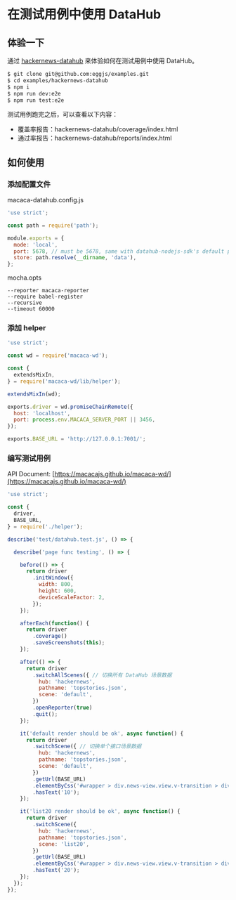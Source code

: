 # 在测试用例中使用 DataHub

## 体验一下

通过 [hackernews-datahub](https://github.com/eggjs/examples/tree/master/hackernews-datahub) 来体验如何在测试用例中使用 DataHub。

```bash
$ git clone git@github.com:eggjs/examples.git
$ cd examples/hackernews-datahub
$ npm i
$ npm run dev:e2e
$ npm run test:e2e
```

测试用例跑完之后，可以查看以下内容：

- 覆盖率报告：hackernews-datahub/coverage/index.html
- 通过率报告：hackernews-datahub/reports/index.html

## 如何使用

### 添加配置文件

macaca-datahub.config.js

```javascript
'use strict';

const path = require('path');

module.exports = {
  mode: 'local',
  port: 5678, // must be 5678, same with datahub-nodejs-sdk's default port
  store: path.resolve(__dirname, 'data'),
};
```

mocha.opts

```
--reporter macaca-reporter
--require babel-register
--recursive
--timeout 60000
```

### 添加 helper

```javascript
'use strict';

const wd = require('macaca-wd');

const {
  extendsMixIn,
} = require('macaca-wd/lib/helper');

extendsMixIn(wd);

exports.driver = wd.promiseChainRemote({
  host: 'localhost',
  port: process.env.MACACA_SERVER_PORT || 3456,
});

exports.BASE_URL = 'http://127.0.0.1:7001/';
```

### 编写测试用例

API Document: [https://macacajs.github.io/macaca-wd/](https://macacajs.github.io/macaca-wd/)

```javascript
'use strict';

const {
  driver,
  BASE_URL,
} = require('./helper');

describe('test/datahub.test.js', () => {

  describe('page func testing', () => {

    before(() => {
      return driver
        .initWindow({
          width: 800,
          height: 600,
          deviceScaleFactor: 2,
        });
    });

    afterEach(function() {
      return driver
        .coverage()
        .saveScreenshots(this);
    });

    after(() => {
      return driver
        .switchAllScenes({ // 切换所有 DataHub 场景数据
          hub: 'hackernews',
          pathname: 'topstories.json',
          scene: 'default',
        })
        .openReporter(true)
        .quit();
    });

    it('default render should be ok', async function() {
      return driver
        .switchScene({ // 切换单个接口场景数据
          hub: 'hackernews',
          pathname: 'topstories.json',
          scene: 'default',
        })
        .getUrl(BASE_URL)
        .elementByCss('#wrapper > div.news-view.view.v-transition > div:nth-child(10) > span')
        .hasText('10');
    });

    it('list20 render should be ok', async function() {
      return driver
        .switchScene({
          hub: 'hackernews',
          pathname: 'topstories.json',
          scene: 'list20',
        })
        .getUrl(BASE_URL)
        .elementByCss('#wrapper > div.news-view.view.v-transition > div:nth-child(20) > span')
        .hasText('20');
    });
  });
});
```

